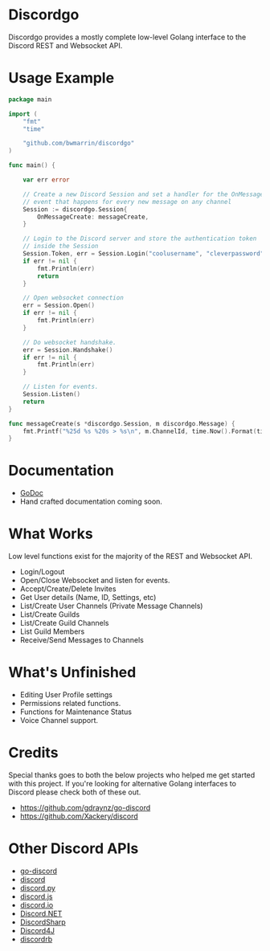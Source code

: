 # Discordgo

Discordgo provides a mostly complete low-level Golang interface to the Discord
REST and Websocket API.


# Usage Example
```go
package main

import (
	"fmt"
	"time"

	"github.com/bwmarrin/discordgo"
)

func main() {

	var err error

	// Create a new Discord Session and set a handler for the OnMessageCreate
    // event that happens for every new message on any channel
	Session := discordgo.Session{
		OnMessageCreate: messageCreate,
	}

	// Login to the Discord server and store the authentication token
	// inside the Session
	Session.Token, err = Session.Login("coolusername", "cleverpassword")
	if err != nil {
		fmt.Println(err)
		return
	}

	// Open websocket connection
	err = Session.Open()
	if err != nil {
		fmt.Println(err)
	}

	// Do websocket handshake.
	err = Session.Handshake()
	if err != nil {
		fmt.Println(err)
	}

	// Listen for events.
	Session.Listen()
	return
}

func messageCreate(s *discordgo.Session, m discordgo.Message) {
	fmt.Printf("%25d %s %20s > %s\n", m.ChannelId, time.Now().Format(time.Stamp), m.Author.Username, m.Content)
}
```

# Documentation
- [GoDoc](https://godoc.org/github.com/bwmarrin/Discordgo)
- Hand crafted documentation coming soon.

# What Works

Low level functions exist for the majority of the REST and Websocket API.

* Login/Logout
* Open/Close Websocket and listen for events.
* Accept/Create/Delete Invites
* Get User details (Name, ID, Settings, etc)
* List/Create User Channels (Private Message Channels)
* List/Create Guilds
* List/Create Guild Channels
* List Guild Members
* Receive/Send Messages to Channels

# What's Unfinished

* Editing User Profile settings
* Permissions related functions.
* Functions for Maintenance Status
* Voice Channel support.

# Credits

Special thanks goes to both the below projects who helped me get started with
this project.  If you're looking for alternative Golang interfaces to Discord
please check both of these out.

* https://github.com/gdraynz/go-discord
* https://github.com/Xackery/discord


# Other Discord APIs

- [go-discord](https://github.com/gdraynz/go-discord)
- [discord](https://github.com/Xackery/discord)
- [discord.py](https://github.com/Rapptz/discord.py)
- [discord.js](https://github.com/discord-js/discord.js)
- [discord.io](https://github.com/izy521/discord.io)
- [Discord.NET](https://github.com/RogueException/Discord.Net)
- [DiscordSharp](https://github.com/Luigifan/DiscordSharp)
- [Discord4J](https://github.com/knobody/Discord4J)
- [discordrb](https://github.com/meew0/discordrb)
